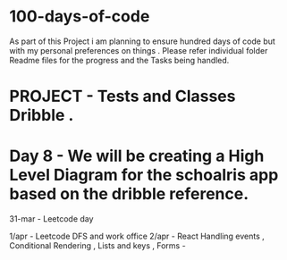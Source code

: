 # 100-days-of-code

As part of this Project i am planning to ensure hundred days of code but with my personal preferences on things . 
Please refer individual folder Readme files for the progress and the Tasks being handled.


# PROJECT - Tests and Classes Dribble . 

# Day 8 - We will be creating a High Level Diagram for the schoalris app based on the dribble reference.



31-mar - Leetcode day

1/apr - Leetcode DFS and work office
2/apr - React Handling events , Conditional Rendering , Lists and keys , Forms - 